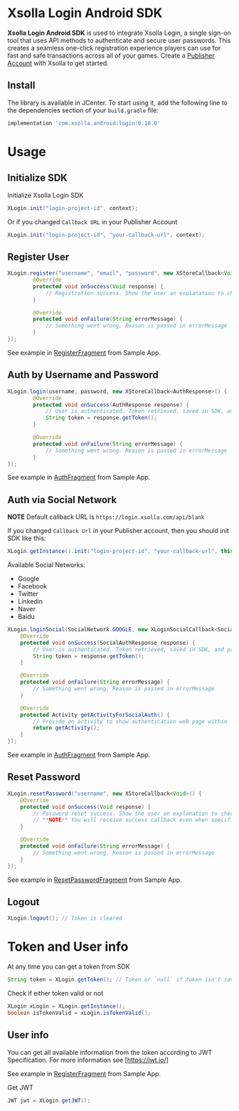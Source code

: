 # Xsolla Login Android SDK

**Xsolla Login Android SDK** is used to integrate Xsolla Login, a single sign-on tool that uses API methods to authenticate and secure user passwords. This creates a seamless one-click registration experience players can use for fast and safe transactions across all of your games. Create a  [Publisher Account](https://publisher.xsolla.com/signup?store_type=sdk) with Xsolla to get started.

## Install
The library is available in JCenter. To start using it, add the following line to the dependencies section of your `build.gradle` file:

```groovy
implementation 'com.xsolla.android:login:0.10.0'
```

# Usage

## Initialize SDK
Initialize Xsolla Login SDK

```java
XLogin.init("login-project-id", context);
```
Or if you changed `Callback URL` in your Publisher Account
```java
XLogin.init("login-project-id", "your-callback-url", context);
```

## Register User

```java
XLogin.register("username", "email", "password", new XStoreCallback<Void>() {
        @Override
        protected void onSuccess(Void response) {
            // Registration success. Show the user an explanation to check email and confirm account.
        }

        @Override
        protected void onFailure(String errorMessage) {
            // Something went wrong. Reason is passed in errorMessage
        }
});
```
See example in [RegisterFragment](https://github.com/xsolla/android-store-sdk/blob/master/app/src/main/java/com/xsolla/android/storesdkexample/fragments/RegisterFragment.java) from Sample App.

## Auth by Username and Password

```java
XLogin.login(username, password, new XStoreCallback<AuthResponse>() {
        @Override
        protected void onSuccess(AuthResponse response) {
            // User is authenticated. Token retrieved, saved in SDK, and passed here.
            String token = response.getToken();
        }

        @Override
        protected void onFailure(String errorMessage) {
            // Something went wrong. Reason is passed in errorMessage
        }
});
```
See example in [AuthFragment](https://github.com/xsolla/android-store-sdk/blob/master/app/src/main/java/com/xsolla/android/storesdkexample/fragments/AuthFragment.java) from Sample App.

## Auth via Social Network
**NOTE** Default callback URL is `https://login.xsolla.com/api/blank`

If you changed `Callback Url` in your Publisher account, then you should init SDK like this:
```java
XLogin.getInstance().init("login-project-id", "your-callback-url", this);
```
Available Social Networks:
* Google
* Facebook
* Twitter
* Linkedin
* Naver
* Baidu

```java
XLogin.loginSocial(SocialNetwork.GOOGLE, new XLoginSocialCallback<SocialAuthResponse>() {
    @Override
    protected void onSuccess(SocialAuthResponse response) {
        // User is authenticated. Token retrieved, saved in SDK, and passed here.
        String token = response.getToken();
    }

    @Override
    protected void onFailure(String errorMessage) {
        // Something went wrong. Reason is passed in errorMessage
    }

    @Override
    protected Activity getActivityForSocialAuth() {
        // Provide an activity to show authentication web page within
        return getActivity();
    }
});
```
See example in [AuthFragment](https://github.com/xsolla/android-store-sdk/blob/master/app/src/main/java/com/xsolla/android/storesdkexample/fragments/AuthFragment.java) from Sample App.

## Reset Password

```java
XLogin.resetPassword("username", new XStoreCallback<Void>() {
    @Override
    protected void onSuccess(Void response) {
        // Password reset success. Show the user an explanation to check email and set new password.
        // **NOTE** You will receive success callback even when specific user doesn't exist!
    }

    @Override
    protected void onFailure(String errorMessage) {
        // Something went wrong. Reason is passed in errorMessage
    }
});
```
See example in [ResetPasswordFragment](https://github.com/xsolla/android-store-sdk/blob/master/app/src/main/java/com/xsolla/android/storesdkexample/fragments/ResetPasswordFragment.java) from Sample App.

## Logout
```java
XLogin.logout(); // Token is cleared
```

# Token and User info
At any time you can get a token from SDK
```java
String token = XLogin.getToken(); // Token or `null` if token isn't saved
```

Check if either token valid or not
```java
XLogin xLogin = XLogin.getInstance();
boolean isTokenValid = xLogin.isTokenValid();
```

## User info
You can get all available information from the token according to JWT Specification. For more information see [https://jwt.io/]

See example in [RegisterFragment](https://github.com/xsolla/android-store-sdk/blob/master/app/src/main/java/com/xsolla/android/storesdkexample/fragments/RegisterFragment.java) from Sample App.

Get JWT
```java
JWT jwt = XLogin.getJWT();
```
